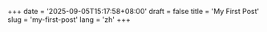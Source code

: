 +++
date = '2025-09-05T15:17:58+08:00'
draft = false
title = 'My First Post'
slug = 'my-first-post'
lang = 'zh'
+++